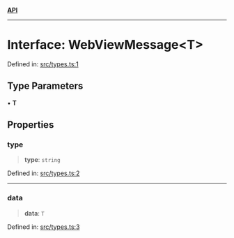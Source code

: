 [**API**](../../API.md)

***

# Interface: WebViewMessage\<T\>

Defined in: [src/types.ts:1](https://github.com/inokawa/react-native-react-bridge/blob/a54748fc9a4bfd9c93c7e9a7c5213de725bd9170/src/types.ts#L1)

## Type Parameters

• **T**

## Properties

### type

> **type**: `string`

Defined in: [src/types.ts:2](https://github.com/inokawa/react-native-react-bridge/blob/a54748fc9a4bfd9c93c7e9a7c5213de725bd9170/src/types.ts#L2)

***

### data

> **data**: `T`

Defined in: [src/types.ts:3](https://github.com/inokawa/react-native-react-bridge/blob/a54748fc9a4bfd9c93c7e9a7c5213de725bd9170/src/types.ts#L3)
